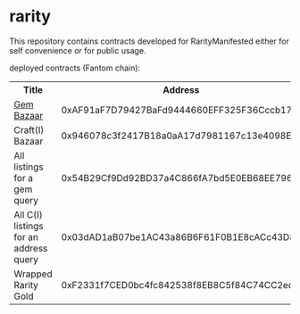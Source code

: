 # rarity
This repository contains contracts developed for RarityManifested either for self convenience or for public usage.

deployed contracts (Fantom chain):

<table>
  <tr>
    <th>Title</th>
    <th>Address</th>
  </tr>
  <tr>
    <td><a href="https://gem-bazaar.netlify.app" >Gem Bazaar</a></td>
    <td>0xAF91aF7D79427BaFd9444660EFF325F36Cccb176</td>
  </tr>
  <tr>
    <td>Craft(I) Bazaar</td>
    <td>0x946078c3f2417B18a0aA17d7981167c13e4098E9</td>
  </tr>
  <tr>
    <td>All listings for a gem query</td>
    <td>0x54B29Cf9Dd92BD37a4C866fA7bd5E0EB68EE7969</td>
  </tr>
  <tr>
    <td>All C(I) listings for an address query</td>
    <td>0x03dAD1aB07be1AC43a86B6F61F0B1E8cACc43D85</td>
  </tr>
  <tr>
    <td>Wrapped Rarity Gold</td>
    <td>0xF2331f7CED0bc4fc842538f8EB8C5f84C74CC2ed</td>
  </tr>
</table>
